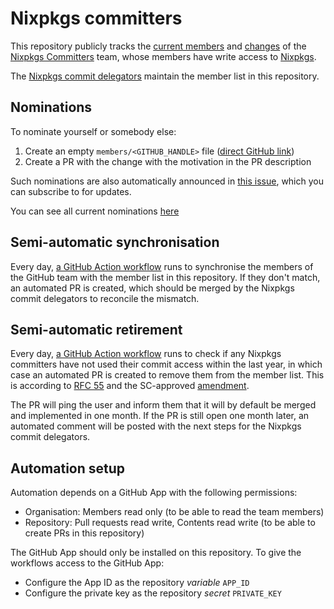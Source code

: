 # Nixpkgs committers

This repository publicly tracks the [current members](./members) and [changes](../../commits/main/members)
of the [Nixpkgs Committers](https://github.com/orgs/nixos/teams/nixpkgs-committers) team,
whose members have write access to [Nixpkgs](https://github.com/nixos/nixpkgs).

The [Nixpkgs commit delegators](https://github.com/orgs/NixOS/teams/commit-bit-delegation)
maintain the member list in this repository.

## Nominations

To nominate yourself or somebody else:
1. Create an empty `members/<GITHUB_HANDLE>` file ([direct GitHub link](/../new/test-infinisil/members?filename=%3CGITHUB_HANDLE%3E))
2. Create a PR with the change with the motivation in the PR description

Such nominations are also automatically announced in [this issue](https://github.com/NixOS/nixpkgs/issues/321665), which you can subscribe to for updates.

You can see all current nominations [here](/../issues?q=state%3Aopen%20label%3Anomination)

## Semi-automatic synchronisation

Every day, [a GitHub Action workflow](./.github/workflows/sync.yml) runs
to synchronise the members of the GitHub team with the member list in this repository.
If they don't match, an automated PR is created,
which should be merged by the Nixpkgs commit delegators to reconcile the mismatch.

## Semi-automatic retirement

Every day, [a GitHub Action workflow](./.github/workflows/retire.yml) runs
to check if any Nixpkgs committers have not used their commit access within the last year,
in which case an automated PR is created to remove them from the member list.
This is according to [RFC 55](https://github.com/NixOS/rfcs/blob/master/rfcs/0055-retired-committers.md)
and the SC-approved [amendment](https://github.com/NixOS/org/issues/91).

The PR will ping the user and inform them that it will by default be merged and implemented in one month.
If the PR is still open one month later,
an automated comment will be posted with the next steps for the Nixpkgs commit delegators.

## Automation setup

Automation depends on a GitHub App with the following permissions:
- Organisation: Members read only (to be able to read the team members)
- Repository: Pull requests read write, Contents read write (to be able to create PRs in this repository)

The GitHub App should only be installed on this repository.
To give the workflows access to the GitHub App:
- Configure the App ID as the repository _variable_ `APP_ID`
- Configure the private key as the repository _secret_ `PRIVATE_KEY`
